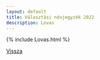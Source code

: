 ```yaml
---
layout: default
title: Választási névjegyzék 2022
description: Lovas
---
```


{% include Lovas.html %}

[Vissza](./)